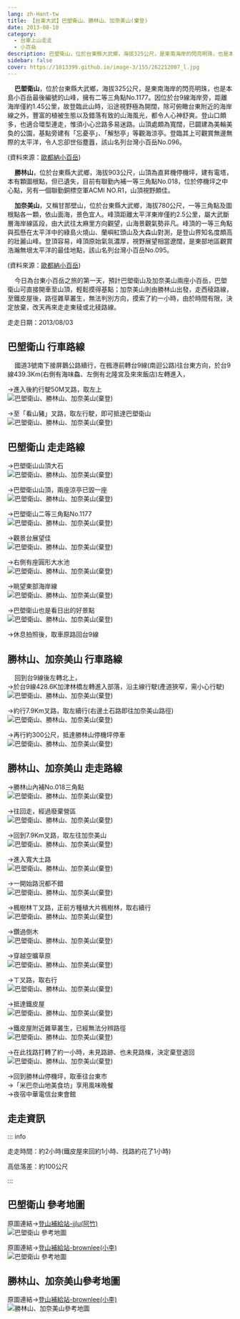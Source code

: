 ```yaml
---
lang: zh-Hant-tw
title: 【台東大武】巴塱衛山、勝林山、加奈美山(棄登)
date: 2013-08-10
category: 
  - 台東上山走走
  - 小百岳
description: 巴塱衛山，位於台東縣大武鄉，海拔325公尺，是東南海岸的閃亮明珠，也是本島小百岳最後編號的山峰，擁有二等三角點No.1177。因位於台9線海岸旁，距離海岸僅約1.45公里，故登臨此山時，沿途視野極為開闊，除可俯瞰台東附近的海岸線之外，豐富的植被生態以及錯落有致的山海風光，都令人心神舒爽。登山口頗多，也適合環型連走，惟須小心岔路多易迷路。山頂處頗為寬闊，已闢建為美輪美奐的公園，基點旁建有「忘憂亭」、「解愁亭」等觀海涼亭。登臨其上可觀賞無邊無際的太平洋，令人忘卻世俗塵囂，該山名列台灣小百岳No.096。
sidebar: false
cover: https://1013399.github.io/image-3/155/262212007_l.jpg
---
```


    **巴塱衛山**，位於台東縣大武鄉，海拔325公尺，是東南海岸的閃亮明珠，也是本島小百岳最後編號的山峰，擁有二等三角點No.1177。因位於台9線海岸旁，距離海岸僅約1.45公里，故登臨此山時，沿途視野極為開闊，除可俯瞰台東附近的海岸線之外，豐富的植被生態以及錯落有致的山海風光，都令人心神舒爽。登山口頗多，也適合環型連走，惟須小心岔路多易迷路。山頂處頗為寬闊，已闢建為美輪美奐的公園，基點旁建有「忘憂亭」、「解愁亭」等觀海涼亭。登臨其上可觀賞無邊無際的太平洋，令人忘卻世俗塵囂，該山名列台灣小百岳No.096。  

(資料來源：[歐都納小百岳](http://www.taiwan100mt.com/mountain.php?mountain=96))

<!-- more -->

    **勝林山**，位於台東縣大武鄉，海拔903公尺，山頂為直昇機停機坪，建有電塔，本有顆圖根點，但已遺失，目前有聯勤內補一等三角點No.018，位於停機坪之中心點，另有一個聯勤銅標空軍ACMI NO.R1，山頂視野頗佳。  

    **加奈美山**，又稱甘那壁山，位於台東縣大武鄉，海拔780公尺，一等三角點及圖根點各一顆，依山面海，景色宜人。峰頂距離太平洋東岸僅約2.5公里，屬大武斷層海岸線區段，由大武往太麻里方向觀望，山海景觀氣勢非凡。峰頂的一等三角點與孤懸在太平洋中的綠島火燒山、蘭嶼紅頭山及大森山對測，是登山界知名度頗高的壯麗山峰。登頂容易，峰頂原始氣氛濃厚，視野展望相當遼闊，是東部地區觀賞浩瀚無垠太平洋的最佳地點，該山名列台灣小百岳No.095。 

(資料來源：[歐都納小百岳](http://www.taiwan100mt.com/mountain.php?mountain=95))

    今日為台東小百岳之旅的第一天，預計巴塱衛山及加奈美山兩座小百岳，巴塱衛山可直接開車至山頂，輕鬆摸得基點；加奈美山則由勝林山出發，走西稜路線，至鐵皮屋後，路徑雜草叢生，無法判別方向，摸索了約一小時，由於時間有限，決定放棄，改天再來走走東稜或北稜路線。

走走日期：2013/08/03

## 巴塱衛山 行車路線  
    國道3號南下接屏鵝公路續行，在楓港前轉台9線(南迴公路)往台東方向，於台9線439.3Km(右側有海味鱻、左側有北隆宮及來來飯店)左轉進入，  

→進入後約行駛50M叉路，取左上  
![巴塱衛山、勝林山、加奈美山(棄登)](https://1013399.github.io/image-3/155/262230024_l.jpg)

→至「看山豬」叉路，取左行駛，即可抵達巴塱衛山  
![巴塱衛山、勝林山、加奈美山(棄登)](https://1013399.github.io/image-3/155/262212003_l.jpg)

## 巴塱衛山 走走路線
→巴塱衛山山頂大石  
![巴塱衛山、勝林山、加奈美山(棄登)](https://1013399.github.io/image-3/155/262212007_l.jpg)

→巴塱衛山山頂，兩座涼亭已毀一座  
![巴塱衛山、勝林山、加奈美山(棄登)](https://1013399.github.io/image-3/155/262212011_l.jpg)

→巴塱衛山二等三角點No.1177  
![巴塱衛山、勝林山、加奈美山(棄登)](https://1013399.github.io/image-3/155/262212014_l.jpg)

→觀景台展望佳  
![巴塱衛山、勝林山、加奈美山(棄登)](https://1013399.github.io/image-3/155/262212016_l.jpg)

→右側有座圓形大水池  
![巴塱衛山、勝林山、加奈美山(棄登)](https://1013399.github.io/image-3/155/262212020_l.jpg)

→眺望東部海岸線  
![巴塱衛山、勝林山、加奈美山(棄登)](https://1013399.github.io/image-3/155/262212022_l.jpg)

→巴塱衛山也是看日出的好景點  
![巴塱衛山、勝林山、加奈美山(棄登)](https://1013399.github.io/image-3/155/262212024_l.jpg)  

→休息拍照後，取車原路回台9線

## 勝林山、加奈美山 行車路線  
    回到台9線後左轉北上，  
→於台9線428.6K加津林橋左轉進入部落，沿主線行駛(產道狹窄，需小心行駛)  
![巴塱衛山、勝林山、加奈美山(棄登)](https://1013399.github.io/image-3/155/262212262_l.jpg)

→約行7.9Km叉路，取左續行(右邊土石路即往加奈美山路徑)  
![巴塱衛山、勝林山、加奈美山(棄登)](https://1013399.github.io/image-3/155/262212265_l.jpg)

→再行約300公尺，抵達勝林山停機坪停車  
![巴塱衛山、勝林山、加奈美山(棄登)](https://1013399.github.io/image-3/155/262212268_l.jpg)

## 勝林山、加奈美山 走走路線  
→勝林山內補No.018三角點  
![巴塱衛山、勝林山、加奈美山(棄登)](https://1013399.github.io/image-3/155/262212270_l.jpg)

→往回走，經過廢棄營區  
![巴塱衛山、勝林山、加奈美山(棄登)](https://1013399.github.io/image-3/155/262212275_l.jpg)

→回到7.9Km叉路，取左往加奈美山  
![巴塱衛山、勝林山、加奈美山(棄登)](https://1013399.github.io/image-3/155/262212279_l.jpg)

→進入寬大土路  
![巴塱衛山、勝林山、加奈美山(棄登)](https://1013399.github.io/image-3/155/262212284_l.jpg)

→一開始路況都不錯  
![巴塱衛山、勝林山、加奈美山(棄登)](https://1013399.github.io/image-3/155/262212288_l.jpg)

→楓樹林ㄒ叉路，正前方種植大片楓樹林，取右續行  
![巴塱衛山、勝林山、加奈美山(棄登)](https://1013399.github.io/image-3/155/262212291_l.jpg)

→鑽過倒木  
![巴塱衛山、勝林山、加奈美山(棄登)](https://1013399.github.io/image-3/155/262212294_l.jpg)

→穿越空曠草原  
![巴塱衛山、勝林山、加奈美山(棄登)](https://1013399.github.io/image-3/155/262212298_l.jpg)

→ㄒ叉路，取右行  
![巴塱衛山、勝林山、加奈美山(棄登)](https://1013399.github.io/image-3/155/262212302_l.jpg)

→抵達鐵皮屋  
![巴塱衛山、勝林山、加奈美山(棄登)](https://1013399.github.io/image-3/155/262212305_l.jpg)

→鐵皮屋附近雜草叢生，已經無法分辨路徑  
![巴塱衛山、勝林山、加奈美山(棄登)](https://1013399.github.io/image-3/155/262212260_l.jpg)

→在此找路打轉了約一小時，未見路跡、也未見路條，決定棄登退回  
![巴塱衛山、勝林山、加奈美山(棄登)](https://1013399.github.io/image-3/155/262212309_l.jpg)

→回到勝林山停機坪，取車往台東市  
→「米巴奈山地美食坊」享用風味晚餐  
→夜宿中華電信台東會館

## 走走資訊

::: info

走走時間：約2小時(鐵皮屋來回約1小時、找路約花了1小時)

高低落差：約100公尺

:::

## 巴塱衛山 參考地圖  
原圖連結→[登山補給站-jjlu(阿竹)](http://www.keepon.com.tw/DiscussLoad.aspx?code=314B5CF9AEC3A19113F6CAA6F539A662FC808003B7150A39)  
![巴塱衛山 參考地圖](https://1013399.github.io/image-3/155/262212143_l.jpg)

原圖連結→[登山補給站-brownlee(小李)](http://www.keepon.com.tw/DiscussLoad.aspx?code=314B5CF9AEC3A19113F6CAA6F539A66265D8DFE1D2F71B1D)  
![巴塱衛山 參考地圖](https://1013399.github.io/image-3/155/262212141_l.jpg)

## 勝林山、加奈美山參考地圖
原圖連結→[登山補給站-brownlee(小李)](http://www.keepon.com.tw/DiscussLoad.aspx?code=314B5CF9AEC3A19113F6CAA6F539A66211E38E442355F70A)  
![勝林山、加奈美山參考地圖](https://1013399.github.io/image-3/155/262212354_l.jpg)